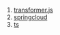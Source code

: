 <!-- 筛选标记自己最近的学习方向 -->
1. [transformer.js](./affair/图像处理方向.md)
2. [springcloud](./affair/JAVA.md)
3. [ts](./affair/FE_COMMON.md)